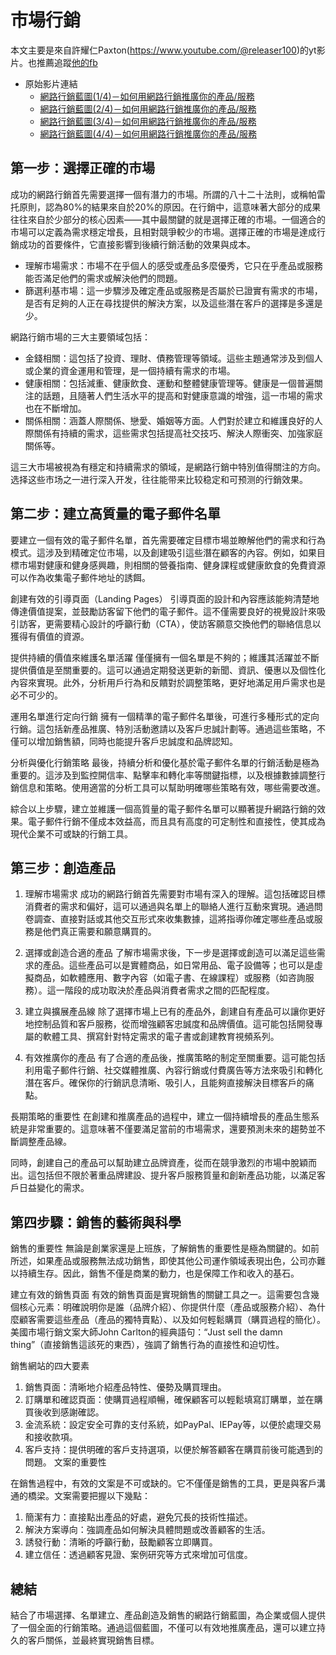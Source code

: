 # 市場行銷

本文主要是來自許耀仁Paxton(https://www.youtube.com/@releaser100)的yt影片。也推薦追蹤[他的fb](https://www.facebook.com/xuyaoren/)

* 原始影片連結 
    * [網路行銷藍圖(1/4)－如何用網路行銷推廣你的產品/服務](https://www.youtube.com/watch?v=V1UbErGN--k)
    * [網路行銷藍圖(2/4)－如何用網路行銷推廣你的產品/服務](https://www.youtube.com/watch?v=zo0JPH5jXM8)
    * [網路行銷藍圖(3/4)－如何用網路行銷推廣你的產品/服務](https://www.youtube.com/watch?v=aOHYffOKwqQ)
    * [網路行銷藍圖(4/4)－如何用網路行銷推廣你的產品/服務](https://www.youtube.com/watch?v=MBNJiLZLWyY)

## 第一步：選擇正確的市場
成功的網路行銷首先需要選擇一個有潛力的市場。所謂的八十二十法則，或稱帕雷托原則，認為80%的結果來自於20%的原因。在行銷中，這意味著大部分的成果往往來自於少部分的核心因素——其中最關鍵的就是選擇正確的市場。一個適合的市場可以定義為需求穩定增長，且相對競爭較少的市場。選擇正確的市場是達成行銷成功的首要條件，它直接影響到後續行銷活動的效果與成本。

* 理解市場需求：市場不在乎個人的感受或產品多麼優秀，它只在乎產品或服務能否滿足他們的需求或解決他們的問題。
* 篩選利基市場：這一步驟涉及確定產品或服務是否屬於已證實有需求的市場，是否有足夠的人正在尋找提供的解決方案，以及這些潛在客戶的選擇是多還是少。

網路行銷市場的三大主要領域包括：

* 金錢相關：這包括了投資、理財、債務管理等領域。這些主題通常涉及到個人或企業的資金運用和管理，是一個持續有需求的市場。
* 健康相關：包括減重、健康飲食、運動和整體健康管理等。健康是一個普遍關注的話題，且隨著人們生活水平的提高和對健康意識的增強，這一市場的需求也在不斷增加。
* 關係相關：涵蓋人際關係、戀愛、婚姻等方面。人們對於建立和維護良好的人際關係有持續的需求，這些需求包括提高社交技巧、解決人際衝突、加強家庭關係等。

這三大市場被視為有穩定和持續需求的領域，是網路行銷中特別值得關注的方向。选择这些市场之一进行深入开发，往往能带来比较稳定和可预测的行銷效果。

##  第二步：建立高質量的電子郵件名單
要建立一個有效的電子郵件名單，首先需要確定目標市場並瞭解他們的需求和行為模式。這涉及到精確定位市場，以及創建吸引這些潛在顧客的內容。例如，如果目標市場對健康和健身感興趣，則相關的營養指南、健身課程或健康飲食的免費資源可以作為收集電子郵件地址的誘餌。

創建有效的引導頁面（Landing Pages）
引導頁面的設計和內容應該能夠清楚地傳達價值提案，並鼓勵訪客留下他們的電子郵件。這不僅需要良好的視覺設計來吸引訪客，更需要精心設計的呼籲行動（CTA），使訪客願意交換他們的聯絡信息以獲得有價值的資源。

提供持續的價值來維護名單活躍
僅僅擁有一個名單是不夠的；維護其活躍並不斷提供價值是至關重要的。這可以通過定期發送更新的新聞、資訊、優惠以及個性化內容來實現。此外，分析用戶行為和反饋對於調整策略，更好地滿足用戶需求也是必不可少的。

運用名單進行定向行銷
擁有一個精準的電子郵件名單後，可進行多種形式的定向行銷。這包括新產品推廣、特別活動邀請以及客戶忠誠計劃等。通過這些策略，不僅可以增加銷售額，同時也能提升客戶忠誠度和品牌認知。

分析與優化行銷策略
最後，持續分析和優化基於電子郵件名單的行銷活動是極為重要的。這涉及到監控開信率、點擊率和轉化率等關鍵指標，以及根據數據調整行銷信息和策略。使用適當的分析工具可以幫助明確哪些策略有效，哪些需要改進。

綜合以上步驟，建立並維護一個高質量的電子郵件名單可以顯著提升網路行銷的效果。電子郵件行銷不僅成本效益高，而且具有高度的可定制性和直接性，使其成為現代企業不可或缺的行銷工具。


## 第三步：創造產品
1. 理解市場需求
成功的網路行銷首先需要對市場有深入的理解。這包括確認目標消費者的需求和偏好，這可以通過與名單上的聯絡人進行互動來實現。通過問卷調查、直接對話或其他交互形式來收集數據，這將指導你確定哪些產品或服務是他們真正需要和願意購買的。

2. 選擇或創造合適的產品
了解市場需求後，下一步是選擇或創造可以滿足這些需求的產品。這些產品可以是實體商品，如日常用品、電子設備等；也可以是虛擬商品，如軟體應用、數字內容（如電子書、在線課程）或服務（如咨詢服務）。這一階段的成功取決於產品與消費者需求之間的匹配程度。

3. 建立與擴展產品線
除了選擇市場上已有的產品外，創建自有產品可以讓你更好地控制品質和客戶服務，從而增強顧客忠誠度和品牌價值。這可能包括開發專屬的軟體工具、撰寫針對特定需求的電子書或創建教育視頻系列。

4. 有效推廣你的產品
有了合適的產品後，推廣策略的制定至關重要。這可能包括利用電子郵件行銷、社交媒體推廣、內容行銷或付費廣告等方法來吸引和轉化潛在客戶。確保你的行銷訊息清晰、吸引人，且能夠直接解決目標客戶的痛點。

長期策略的重要性
在創建和推廣產品的過程中，建立一個持續增長的產品生態系統是非常重要的。這意味著不僅要滿足當前的市場需求，還要預測未來的趨勢並不斷調整產品線。

同時，創建自己的產品可以幫助建立品牌資產，從而在競爭激烈的市場中脫穎而出。這包括但不限於著重品牌建設、提升客戶服務質量和創新產品功能，以滿足客戶日益變化的需求。

## 第四步驟：銷售的藝術與科學
銷售的重要性
無論是創業家還是上班族，了解銷售的重要性是極為關鍵的。如前所述，如果產品或服務無法成功銷售，即使其他公司運作領域表現出色，公司亦難以持續生存。因此，銷售不僅是商業的動力，也是保障工作和收入的基石。

建立有效的銷售頁面
有效的銷售頁面是實現銷售的關鍵工具之一。這需要包含幾個核心元素：明確說明你是誰（品牌介紹）、你提供什麼（產品或服務介紹）、為什麼顧客需要這些產品（產品的獨特賣點）、以及如何輕鬆購買（購買過程的簡化）。美國市場行銷文案大師John Carlton的經典語句：“Just sell the damn thing”（直接銷售這該死的東西），強調了銷售行為的直接性和迫切性。

銷售網站的四大要素
1. 銷售頁面：清晰地介紹產品特性、優勢及購買理由。
2. 訂購單和確認頁面：使購買過程順暢，確保顧客可以輕鬆填寫訂購單，並在購買後收到感謝確認。
3. 金流系統：設定安全可靠的支付系統，如PayPal、IEPay等，以便於處理交易和接收款項。
4. 客戶支持：提供明確的客戶支持選項，以便於解答顧客在購買前後可能遇到的問題。
文案的重要性

在銷售過程中，有效的文案是不可或缺的。它不僅僅是銷售的工具，更是與客戶溝通的橋梁。文案需要把握以下幾點：
1. 簡潔有力：直接點出產品的好處，避免冗長的技術性描述。
2. 解決方案導向：強調產品如何解決具體問題或改善顧客的生活。
3. 誘發行動：清晰的呼籲行動，鼓勵顧客立即購買。
4. 建立信任：透過顧客見證、案例研究等方式來增加可信度。

## 總結
結合了市場選擇、名單建立、產品創造及銷售的網路行銷藍圖，為企業或個人提供了一個全面的行銷策略。通過這個藍圖，不僅可以有效地推廣產品，還可以建立持久的客戶關係，並最終實現銷售目標。